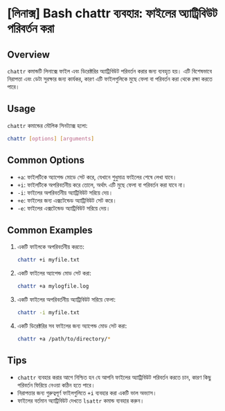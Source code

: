 # [লিনাক্স] Bash chattr ব্যবহার: ফাইলের অ্যাট্রিবিউট পরিবর্তন করা

## Overview
`chattr` কমান্ডটি লিনাক্সে ফাইল এবং ডিরেক্টরির অ্যাট্রিবিউট পরিবর্তন করার জন্য ব্যবহৃত হয়। এটি বিশেষভাবে নিরাপত্তা এবং ডেটা সুরক্ষার জন্য কার্যকর, কারণ এটি ফাইলগুলিকে মুছে ফেলা বা পরিবর্তন করা থেকে রক্ষা করতে পারে।

## Usage
`chattr` কমান্ডের মৌলিক সিনট্যাক্স হলো:

```bash
chattr [options] [arguments]
```

## Common Options
- `+a`: ফাইলটিকে অ্যাপেন্ড মোডে সেট করে, যেখানে শুধুমাত্র ফাইলের শেষে লেখা যাবে।
- `+i`: ফাইলটিকে অপরিবর্তনীয় করে তোলে, অর্থাৎ এটি মুছে ফেলা বা পরিবর্তন করা যাবে না।
- `-i`: ফাইলের অপরিবর্তনীয় অ্যাট্রিবিউট সরিয়ে দেয়।
- `+e`: ফাইলের জন্য এক্সটেন্ডেড অ্যাট্রিবিউট সেট করে।
- `-e`: ফাইলের এক্সটেন্ডেড অ্যাট্রিবিউট সরিয়ে দেয়।

## Common Examples
1. একটি ফাইলকে অপরিবর্তনীয় করতে:
   ```bash
   chattr +i myfile.txt
   ```

2. একটি ফাইলের অ্যাপেন্ড মোড সেট করা:
   ```bash
   chattr +a mylogfile.log
   ```

3. একটি ফাইলের অপরিবর্তনীয় অ্যাট্রিবিউট সরিয়ে ফেলা:
   ```bash
   chattr -i myfile.txt
   ```

4. একটি ডিরেক্টরির সব ফাইলের জন্য অ্যাপেন্ড মোড সেট করা:
   ```bash
   chattr +a /path/to/directory/*
   ```

## Tips
- `chattr` ব্যবহার করার আগে নিশ্চিত হন যে আপনি ফাইলের অ্যাট্রিবিউট পরিবর্তন করতে চান, কারণ কিছু পরিবর্তন ফিরিয়ে নেওয়া কঠিন হতে পারে।
- নিরাপত্তার জন্য গুরুত্বপূর্ণ ফাইলগুলিতে `+i` ব্যবহার করা একটি ভাল অভ্যাস।
- ফাইলের বর্তমান অ্যাট্রিবিউট দেখতে `lsattr` কমান্ড ব্যবহার করুন।